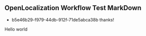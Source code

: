 ## OpenLocalization Workflow Test MarkDown
* b5e46b29-f979-44db-912f-71de5abca38b 
thanks!

Hello world